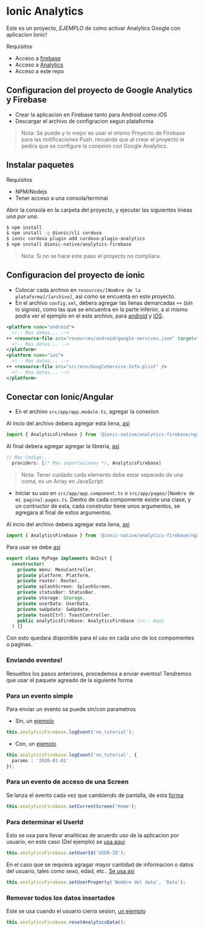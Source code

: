 # Ionic Analytics

Este es un proyecto, *EJEMPLO* de como activar Analytics Google con aplicacion Ionic!

Requisitos
* Acceso a [firebase](https://console.firebase.google.com)
* Acceso a [Analytics](https://analytics.google.com/analytics/web/)
* Acceso a este repo

## Configuracion del proyecto de Google Analytics y Firebase

* Crear la aplicacion en Firebase tanto para Android como iOS
* Descargar el archivo de configracion segun plataforma

> Nota: Se puede y lo mejor es usar el mismo Proyecto de Firebase para las notificaciones Push. recuerde que al crear el proyecto le pedira que se configure la conexion con Google Analytics.

## Instalar paquetes

Requisitos
* NPM/Nodejs
* Tener acceso a una consola/terminal

Abrir la consola en la carpeta del proyecto, y ejecutar las siguientes lineas *una por una*.

```bash
$ npm install
$ npm install -g @ionic/cli cordova
$ ionic cordova plugin add cordova-plugin-analytics 
$ npm install @ionic-native/analytics-firebase
```

> Nota: Si no se hace este paso el proyecto no compliara.

## Configuracion del proyecto de ionic

* Colocar cada archivo en `resources/[Nombre de la plataforma]/[archivo]`, asi como se encuenta en este proyecto.
* En el archivo `config.xml`, debera agregar las lienas demarcadas `++` (sin lo signos), como las que se encuentra en la parte inferior, a si mismo podra ver el ejemplo en el este archivo, para [android](https://github.com/alejonext/ionic-analytics/blob/master/config.xml#L24) y [iOS](https://github.com/alejonext/ionic-analytics/blob/master/config.xml#L47).

```xml
<platform name="android">
  <!-- Mas datos... -->
++ <resource-file src="resources/android/google-services.json" target="app/google-services.json" />
  <!-- Mas datos... -->
</platform>
<platform name="ios">
  <!-- Mas datos... -->
++ <resource-file src="src/env/GoogleService-Info.plist" />
  <!-- Mas datos... -->
</platform>
```

## Conectar con Ionic/Angular

* En el archivo `src/app/app.module.ts`, agregar la conexion

Al incio del archivo debera agregar esta liena, [asi](https://github.com/alejonext/ionic-analytics/blob/master/src/app/app.module.ts#L9)

```ts
import { AnalyticsFirebase } from '@ionic-native/analytics-firebase/ngx';
```

Al final debera agregar agregar la libreria, [asi](https://github.com/alejonext/ionic-analytics/blob/master/src/app/app.module.ts#L30)

```ts
// Mas Codigo...
  providers: [/* Mas importaciones */, AnalyticsFirebase]
```

> Nota: Tener cuidado cada elemento debe estar separado de una coma, es un Array en JavaScript

* Iniciar su uso en `src/app/app.component.ts` o `src/app/pages/[Nombre de mi pagina].pages.ts`. Dentro de cada compomente existe una clase, y un contructor de esta, cada construtor tiene unos argumentos, se agregara al final de estos argumentos.

Al incio del archivo debera agregar esta liena, [asi](https://github.com/alejonext/ionic-analytics/blob/master/src/app/app.component.ts#L4)

```ts
import { AnalyticsFirebase } from '@ionic-native/analytics-firebase/ngx';
```

Para usar se debe [asi](https://github.com/alejonext/ionic-analytics/blob/master/src/app/app.component.ts#L56)

```ts
export class MyPage implements OnInit {
  constructor(
    private menu: MenuController,
    private platform: Platform,
    private router: Router,
    private splashScreen: SplashScreen,
    private statusBar: StatusBar,
    private storage: Storage,
    private userData: UserData,
    private swUpdate: SwUpdate,
    private toastCtrl: ToastController,
    public analyticsFirebase: AnalyticsFirebase //<-- Aqui
  ) {}
```

Con esto quedara disponible para el uso en cada uno de los compomentes o paginas.

### Enviando eventos!

Resueltos los pasos anteriores, procedemos a enviar eventos! Tendremos que usar el paquete agreado de la siguiente forma


### Para un evento simple

Para enviar un evento se puede sin/con parametros

* Sin, un [ejemplo](https://github.com/alejonext/ionic-analytics/blob/master/src/app/pages/support/support.ts#L38)

```ts
this.analyticsFirebase.logEvent('no_tutorial');
```

* Con, un [ejemplo](https://github.com/alejonext/ionic-analytics/blob/master/src/app/pages/about/about.ts#L24)

```ts
this.analyticsFirebase.logEvent('no_tutorial', {
  params : '2020-01-01'
});
```

### Para un evento de acceso de una Screen

Se lanza el evento cada vez que cambiendo de pantalla, de esta [forma](https://github.com/alejonext/ionic-analytics/blob/master/src/app/pages/schedule/schedule.ts#L46)

```ts
this.analyticsFirebase.setCurrentScreen('Home');
```

### Para determinar el UserId

Esto se usa para llevar analiticas de acuerdo uso de la aplicacion por usuario, en este caso (Del ejemplo) se [usa aqui](https://github.com/alejonext/ionic-analytics/blob/master/src/app/providers/user-data.ts#L37)

```ts
this.analyticsFirebase.setUserId('USER-ID');
```

En el caso que se requiera agragar mayor cantidad de informacion o datos del usuario, tales como sexo, edad, etc.. [Se usa asi](https://github.com/alejonext/ionic-analytics/blob/master/src/app/providers/user-data.ts#L53)

```ts
this.analyticsFirebase.setUserProperty('Nombre del dato', 'Dato');
```

### Remover todos los datos insertados

Este se usa cuando el usuario cierra sesion, [un ejemplo](https://github.com/alejonext/ionic-analytics/blob/master/src/app/providers/user-data.ts#L49)

```ts
this.analyticsFirebase.resetAnalyticsData();
```
